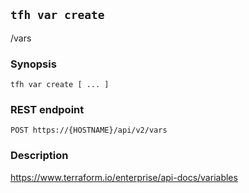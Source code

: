 ## `tfh var create`

/vars

### Synopsis

    tfh var create [ ... ]

### REST endpoint

    POST https://{HOSTNAME}/api/v2/vars

### Description

https://www.terraform.io/enterprise/api-docs/variables

